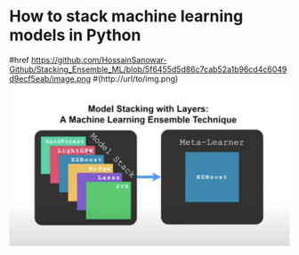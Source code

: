 # How to stack machine learning models in Python
#href https://github.com/HossainSanowar-Github/Stacking_Ensemble_ML/blob/5f6455d5d86c7cab52a1b96cd4c6049d9ecf5eab/image.png
#(http://url/to/img.png)
![Screenshot](image.png)
